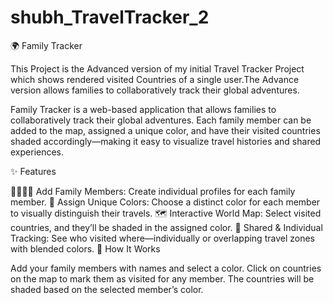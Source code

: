 # shubh_TravelTracker_2
🌍 Family Tracker

This Project is the Advanced version of my initial Travel Tracker Project which shows rendered visited Countries of a single user.The Advance version allows families to collaboratively track their global adventures.

Family Tracker is a web-based application that allows families to collaboratively track their global adventures. Each family member can be added to the map, assigned a unique color, and have their visited countries shaded accordingly—making it easy to visualize travel histories and shared experiences.

✨ Features

👨‍👩‍👧‍👦 Add Family Members: Create individual profiles for each family member.
🎨 Assign Unique Colors: Choose a distinct color for each member to visually distinguish their travels.
🗺️ Interactive World Map: Select visited countries, and they’ll be shaded in the assigned color.
📌 Shared & Individual Tracking: See who visited where—individually or overlapping travel zones with blended colors.
🚀 How It Works

Add your family members with names and select a color.
Click on countries on the map to mark them as visited for any member.
The countries will be shaded based on the selected member’s color.
